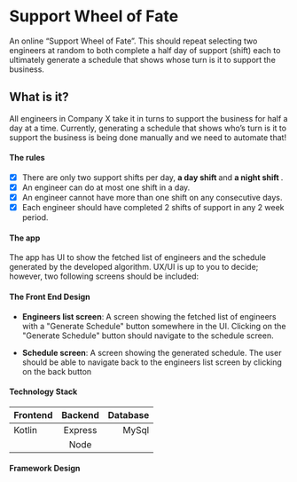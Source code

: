 # Support Wheel of Fate 
An online “Support Wheel of Fate”. This should repeat selecting two engineers at random to both complete a half day of support (shift) each to ultimately generate a schedule that shows whose turn is it to support the business.

## What is it?
All engineers in Company X take it in turns to support the business for half a day at a time. 
Currently, generating a schedule that shows who’s turn is it to support the business is being done manually and we need to automate that!

#### The rules
- [x] There are only two support shifts per day, <b>a day shift </b> and <b>a night shift </b>.
- [x] An engineer can do at most one shift in a day.
- [x] An engineer cannot have more than one shift on any consecutive days.
- [x] Each engineer should have completed 2 shifts of support in any 2 week period.

#### The app
The app has UI to show the fetched list of engineers and the schedule generated by the developed algorithm. 
UX/UI is up to you to decide; however, two following screens should be included:


#### The Front End Design 

- <b>Engineers list screen</b>: A screen showing the fetched list of engineers with a "Generate Schedule" button somewhere in the UI. Clicking on the "Generate Schedule" button should navigate to the schedule screen.
 						
- <b>Schedule screen</b>: A screen showing the generated schedule. The user should be able to navigate back to the engineers list screen by clicking on the back button
 
#### Technology Stack 
 
| Frontend      | Backend       | Database   |
| ------------- |:-------------:| ----------:|
| Kotlin        | Express       | MySql      |
|               | Node          |            |

#### Framework Design 




 						

 						

 						

